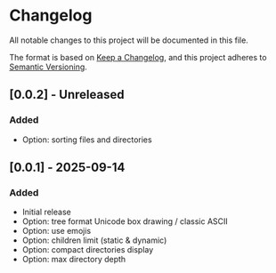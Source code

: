 # Changelog

All notable changes to this project will be documented in this file.

The format is based on [Keep a Changelog](https://keepachangelog.com/en/1.1.0/),
and this project adheres to [Semantic Versioning](https://semver.org/spec/v2.0.0.html).

## [0.0.2] - Unreleased

### Added

- Option: sorting files and directories

## [0.0.1] - 2025-09-14

### Added

- Initial release
- Option: tree format Unicode box drawing / classic ASCII
- Option: use emojis
- Option: children limit (static & dynamic)
- Option: compact directories display
- Option: max directory depth
